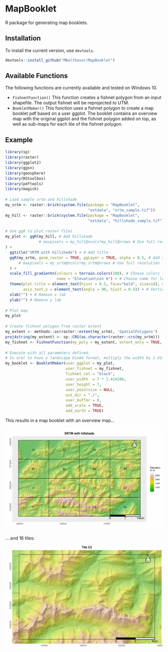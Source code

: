 # MapBooklet
R package for generating map booklets.

## Installation

To install the current version, use `devtools`.

```R
devtools::install_github("MBalthasar/MapBooklet")
```

## Available Functions

The following functions are currently available and tested on Windows 10.

* `FishnetFunction()` This function creates a fishnet polygon from an input shapefile. The output fishnet will be reprojected to UTM.
* `BookletMaker()` This function uses a fishnet polygon to create a map booklet pdf based on a user ggplot. The booklet contains an overview map with the original ggplot and the fishnet polygon added on top, as well as sub-maps for each tile of the fishnet polygon.

## Example

```R
library(sp)
library(raster)
library(ggplot2)
library(ggsn)
library(geosphere)
library(RStoolbox)
library(pdftools)
library(magick)

# Load sample srtm and hillshade
my_srtm <- raster::brick(system.file(package = "MapBooklet",
                                     "extdata", "srtm_sample.tif"))
my_hill <- raster::brick(system.file(package = "MapBooklet",
                                     "extdata", "hillshade_sample.tif"))

# Use ggR to plot raster files
my_plot <- ggR(my_hill, # Add hillshade
               # maxpixels = my_hill@ncols*my_hill@nrows # Use full resolution
) +
  ggtitle("SRTM with hillshade") + # Add title
  ggR(my_srtm, geom_raster = TRUE, ggLayer = TRUE, alpha = 0.5, # Add srtm with alpha = 0.5
      # maxpixels = my_srtm@ncols*my_srtm@nrows # Use full resolution
  ) +
  scale_fill_gradientn(colours = terrain.colors(100), # Choose colors for srtm
                       name = "Elevation\nin m") + # Choose name for legend
  theme(plot.title = element_text(hjust = 0.5, face="bold", size=14), # Adjust title
        axis.text.y = element_text(angle = 90, hjust = 0.5)) + # Vertical y axis labels
  xlab("") + # Remove x lab
  ylab("") # Remove y lab

# Plot map
my_plot

# Create fishnet polygon from raster extent
my_extent <- methods::as(raster::extent(my_srtm), 'SpatialPolygons')
proj4string(my_extent) <- sp::CRS(as.character(raster::crs(my_srtm)))
my_fishnet <- FishnetFunction(my_poly = my_extent, extent_only = TRUE, diff_factor = 4)

# Execute with all parameters defined.
# In orer to have a landscape DinA4 format, multiply the width by 1.414286.
my_booklet <- BookletMaker(user_ggplot = my_plot,
                           user_fishnet = my_fishnet,
                           fishnet_col = "black",
                           user_width  = 7 * 1.414286,
                           user_height = 7,
                           user_pointsize = NULL,
                           out_dir = "./",
                           user_buffer = 0,
                           add_scale = TRUE,
                           add_north = TRUE)
```

This results in a map booklet with an overview map...

<img src="images/Overview.jpg" width=1000>

... and 16 tiles:

<img src="images/Tile.jpg" width=800>
